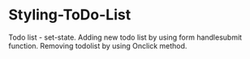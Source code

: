 # Styling-ToDo-List
Todo list - set-state.
Adding new todo list by using form handlesubmit function.
Removing todolist by using Onclick method.
